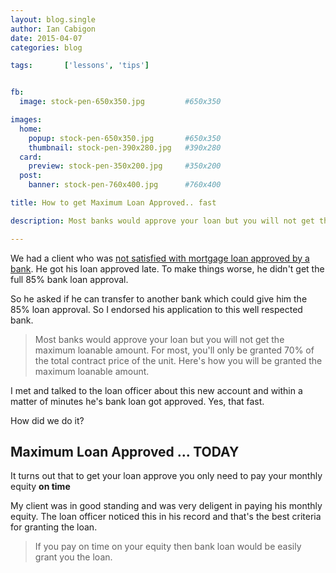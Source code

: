 ```yaml
---
layout: blog.single
author: Ian Cabigon
date: 2015-04-07
categories: blog

tags:		['lessons', 'tips']


fb:
  image: stock-pen-650x350.jpg         #650x350

images:
  home:
    popup: stock-pen-650x350.jpg       #650x350
    thumbnail: stock-pen-390x280.jpg   #390x280
  card:
    preview: stock-pen-350x200.jpg     #350x200
  post:
    banner: stock-pen-760x400.jpg      #760x400

title: How to get Maximum Loan Approved.. fast

description: Most banks would approve your loan but you will not get the maximum loanable amount. For most, you'll only be granted 70% of the total contract price of the unit. Here's how you will be granted the maximum loanable amount.

---
```


We had a client who was [not satisfied with mortgage loan approved by a bank][lessons]. He got his loan approved late. To make things worse, he didn't get the full 85% bank loan approval.

So he asked if he can transfer to another bank which could give him the 85% loan approval. So I endorsed his application to this well respected bank. 

> Most banks would approve your loan but you will not get the maximum loanable amount. For most, you'll only be granted 70% of the total contract price of the unit. Here's how you will be granted the maximum loanable amount.

I met and talked to the loan officer about this new account and within a matter of minutes he's bank loan got approved. Yes, that fast.

How did we do it?

## Maximum Loan Approved ... TODAY
It turns out that to get your loan approve you only need to pay your monthly equity <strong> on time </strong>

My client was in good standing and was very deligent in paying his monthly equity. The loan officer noticed this in his record and that's the best criteria for granting the loan.

> If you pay on time on your equity then bank loan would be easily grant you the loan.


[lessons]: https://cebuhomepages.com/advice.html

